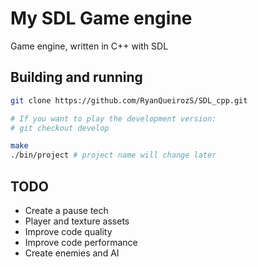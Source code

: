 # My SDL Game engine
Game engine, written in C++ with SDL

## Building and running
```sh
git clone https://github.com/RyanQueirozS/SDL_cpp.git

# If you want to play the development version:
# git checkout develop 

make
./bin/project # project name will change later
```

## TODO

- Create a pause tech
- Player and texture assets
- Improve code quality
- Improve code performance
- Create enemies and AI
